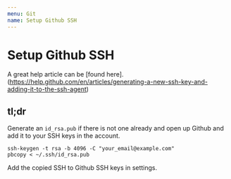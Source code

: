 ```yaml
---
menu: Git
name: Setup Github SSH
---
```


# Setup Github SSH

A great help article can be [found here].(https://help.github.com/en/articles/generating-a-new-ssh-key-and-adding-it-to-the-ssh-agent)

## tl;dr

Generate an `id_rsa.pub` if there is not one already and open up Github and add it to your SSH keys in the account.

```shell
ssh-keygen -t rsa -b 4096 -C "your_email@example.com"
pbcopy < ~/.ssh/id_rsa.pub
```

Add the copied SSH to Github SSH keys in settings.

